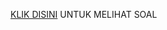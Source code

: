 [KLIK DISINI](https://drive.google.com/drive/u/3/folders/1P9YzItGYdA7FxUuyf0NPecrKICmWRVGz) UNTUK MELIHAT SOAL
